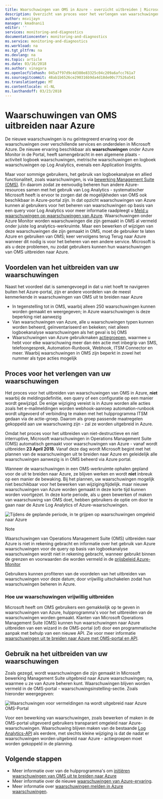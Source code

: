 ```yaml
---
title: Waarschuwingen van OMS in Azure - overzicht uitbreiden | Microsoft Docs
description: Overzicht van proces voor het verlengen van waarschuwingen van OMS in Azure, waarschuwingen, informatie over algemene klant problemen.
author: msvijayn
manager: kmadnani1
editor: ''
services: monitoring-and-diagnostics
documentationcenter: monitoring-and-diagnostics
ms.service: monitoring-and-diagnostics
ms.workload: na
ms.tgt_pltfrm: na
ms.devlang: na
ms.topic: article
ms.date: 03/16/2018
ms.author: vinagara
ms.openlocfilehash: 045a7f97d9c4d380e83325c04c209a6afcc761a7
ms.sourcegitcommit: 48ab1b6526ce290316b9da4d18de00c77526a541
ms.translationtype: MT
ms.contentlocale: nl-NL
ms.lasthandoff: 03/23/2018
---
```

# <a name="extend-alerts-from-oms-into-azure"></a>Waarschuwingen van OMS uitbreiden naar Azure
De nieuwe waarschuwingen is nu geïntegreerd ervaring voor de waarschuwingen over verschillende services en onderdelen in Microsoft Azure. De nieuwe ervaring beschikbaar als **waarschuwingen** onder Azure Monitor in de Portal, heeft samengebracht in een algemene plaats - activiteit logboek waarschuwingen, metrische waarschuwingen en logboek waarschuwingen op Log Analytics, evenals een Application Insights. 

Maar voor sommige gebruikers, het gebruik van logboekanalyse en allied functionaliteit, zoals waarschuwingen, is via [bewerking Management Suite (OMS)](../operations-management-suite/operations-management-suite-overview.md). En daarom zodat ze eenvoudig beheren hun andere Azure-resources samen met het gebruik van Log Analytics - systematischer Microsoft heeft is ervoor te zorgen dat de mogelijkheden van OMS ook beschikbaar in Azure-portal zijn. In dat opzicht waarschuwingen van Azure kunnen al gebruikers voor het beheren van waarschuwingen op basis van een query voor Log Analytics voor meer informatie raadpleegt u [Meld u waarschuwingen op waarschuwingen van Azure](monitor-alerts-unified-log.md). Waarschuwingen onder Azure Monitor worden waarschuwingen die zijn gemaakt in OMS al vermeld onder juiste log analytics-werkruimte. Maar een bewerken of wijzigen van deze waarschuwingen die zijn gemaakt in OMS, moet de gebruiker te laten Azure en gebruiken van OMS; keer vervolgens terug Terug naar Azure wanneer dit nodig is voor het beheren van een andere service. Microsoft is als u deze problemen, nu zodat gebruikers kunnen hun waarschuwingen van OMS uitbreiden naar Azure.

## <a name="benefits-of-extending-your-alerts"></a>Voordelen van het uitbreiden van uw waarschuwingen
Naast het voordeel dat is samengevoegd in dat u niet hoeft te navigeren buiten het Azure-portal, zijn er andere voordelen van de meest kenmerkende in waarschuwingen van OMS uit te breiden naar Azure

- In tegenstelling tot in OMS, waarbij alleen 250 waarschuwingen kunnen worden gemaakt en weergegeven; in Azure waarschuwingen is deze beperking niet aanwezig
- Van waarschuwingen van Azure, alle u waarschuwingen typen kunnen worden beheerd, geïnventariseerd en bekeken; niet alleen logboekanalyse waarschuwingen als het geval is bij OMS
- Waarschuwingen van Azure gebruikmaken [actiegroepen](monitoring-action-groups.md), waarmee u hebt voor elke waarschuwing meer dan één actie met inbegrip van SMS, telefoongesprek, Automation-Runbook, Webhook, ITSM Connector en meer. Waarbij waarschuwingen in OMS zijn beperkt in zowel het nummer als type acties mogelijk

## <a name="process-of-extending-your-alerts"></a>Proces voor het verlengen van uw waarschuwingen
Het proces voor het uitbreiden van waarschuwingen van OMS in Azure, **niet** waarbij de meldingsdefinitie, een query of een configuratie op een manier wordt gewijzigd. De enige wijziging vereist is in Azure worden alle acties zoals het e-mailmeldingen worden webhook-aanroep automation-runbook wordt uitgevoerd of verbinding te maken met het hulpprogramma ITSM gedaan via de actie-groep. Daarom als groep passende maatregelen gekoppeld aan uw waarschuwing zijn - zal ze worden uitgebreid in Azure.

Omdat het proces voor het uitbreiden van niet-destructieve en niet interruptive, Microsoft waarschuwingen in Operations Management Suite (OMS) automatisch gemaakt voor waarschuwingen van Azure - vanaf wordt uitbreiden **23 April 2018**. Vanaf deze dag wordt Microsoft begint met het plannen van de waarschuwingen uit te breiden naar Azure en geleidelijk alle waarschuwingen aanwezig is in OMS beheerd via Azure portal. 

Wanneer de waarschuwingen in een OMS-werkruimte ophalen gepland voor de uit te breiden naar Azure, ze blijven werken en wordt **niet** inbreuk op een manier de bewaking. Bij het plannen, uw waarschuwingen mogelijk niet beschikbaar voor het bewerken van wijziging/tijdelijk. maar nieuwe waarschuwingen van Azure worden gemaakt in deze korte tijd kunnen worden voortgezet. In deze korte periode, als u geen bewerken of maken van waarschuwing van OMS doet, hebben gebruikers de optie om door te gaan naar de Azure Log Analytics of Azure-waarschuwingen.

 ![Tijdens de geplande periode, in te grijpen op waarschuwingen omgeleid naar Azure](./media/monitor-alerts-extend/ScheduledDirection.png)

> [!NOTE]
> Waarschuwingen van Operations Management Suite (OMS) uitbreiden naar Azure is niet in rekening gebracht en informatie over het gebruik van Azure waarschuwingen voor de query op basis van logboekanalyse waarschuwingen wordt niet in rekening gebracht, wanneer gebruikt binnen de grenzen en voorwaarden die worden vermeld in de [prijsbeleid Azure-Monitor](https://azure.microsoft.com/en-us/pricing/details/monitor/)  

Gebruikers kunnen profiteren van de voordelen van het uitbreiden van waarschuwingen voor deze datum; door vrijwillig uitschakelen zodat hun waarschuwingen beheren in Azure.

### <a name="how-to-voluntarily-extending-your-alerts"></a>Hoe uw waarschuwingen vrijwillig uitbreiden
Microsoft heeft om OMS gebruikers een gemakkelijk op te geven in waarschuwingen van Azure, hulpprogramma's voor het uitbreiden van de waarschuwingen worden gemaakt. Klanten van Microsoft Operations Management Suite (OMS) kunnen hun waarschuwingen naar Azure uitbreiden van een wizard in de OMS-portal (of) door een programmatische aanpak met behulp van een nieuwe API. Zie voor meer informatie [waarschuwingen uit te breiden naar Azure met OMS-portal en API](monitoring-alerts-extend-tool.md).


## <a name="usage-after-extending-your-alerts"></a>Gebruik na het uitbreiden van uw waarschuwingen
Zoals gezegd, wordt waarschuwingen die zijn gemaakt in Microsoft bewerking Management Suite uitgebreid naar Azure waarschuwingen; na, waarmee u ze van Azure beheren kunt. Waarschuwingen blijven worden vermeld in de OMS-portal - waarschuwingsinstelling-sectie. Zoals hieronder weergegeven:

 ![Waarschuwingen voor vermeldingen na wordt uitgebreid naar Azure OMS-Portal](./media/monitor-alerts-extend/PostExtendList.png)

Voor een bewerking van waarschuwingen, zoals bewerken of maken in de OMS-portal uitgevoerd gebruikers transparant omgeleid naar Azure-waarschuwingen. Waarschuwing blijven maken van de bestaande [Log Analytics-API](../log-analytics/log-analytics-api-alerts.md) als eerdere, met slechts kleine wijziging is dat de nadat er waarschuwingen worden uitgebreid naar Azure - actiegroepen moet worden gekoppeld in de planning.

## <a name="next-steps"></a>Volgende stappen

* Meer informatie over van de hulpprogramma's om [initiëren waarschuwingen van OMS uit te breiden naar Azure](monitoring-alerts-extend-tool.md)
* Meer informatie over de nieuwe [waarschuwingen van Azure-ervaring](monitoring-overview-unified-alerts.md).
* Meer informatie over [waarschuwingen melden in Azure waarschuwingen](monitor-alerts-unified-log.md).
